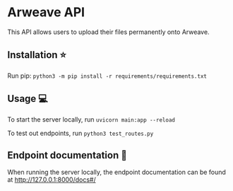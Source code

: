 # Arweave API

This API allows users to upload their files permanently onto Arweave.

## Installation :star:
Run pip: `python3 -m pip install -r requirements/requirements.txt`

## Usage :computer:
To start the server locally, run `uvicorn main:app --reload`

To test out endpoints, run `python3 test_routes.py`

## Endpoint documentation :scroll:
When running the server locally, the endpoint documentation can be found
at http://127.0.0.1:8000/docs#/
